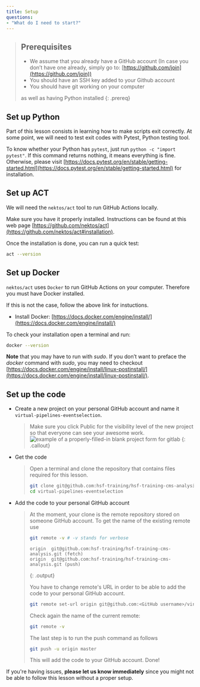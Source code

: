 ```yaml
---
title: Setup
questions:
- "What do I need to start?"
---
```


> ## Prerequisites
>
> - We assume that you already have a GitHub account (In case you don’t have one already, simply go to: [https://github.com/join](https://github.com/join))
> - You should have an SSH key added to your Github account
> - You should have git working on your computer
>
> as well as having Python installed
{: .prereq}


## Set up Python

Part of this lesson consists in learning how to make scripts exit correctly. At some point, we will need to test exit codes with Pytest, Python testing tool.

To know whether your Python has `pytest`, just run `python -c "import pytest"`. If this command returns nothing, it means everything is fine. Otherwise, please visit [https://docs.pytest.org/en/stable/getting-started.html](https://docs.pytest.org/en/stable/getting-started.html) for installation.

## Set up ACT

We will need the `nektos/act` tool to run GitHub Actions locally.

Make sure you have it properly installed. Instructions can be found at this web page [https://github.com/nektos/act](https://github.com/nektos/act#installation).

Once the installation is done, you can run a quick test:
```bash
act --version
```

## Set up Docker

`nektos/act` uses `Docker` to run GitHub Actions on your computer. Therefore you must have Docker installed. 

If this is not the case, follow the above link for instuctions.

- Install Docker:  [https://docs.docker.com/engine/install/](https://docs.docker.com/engine/install/)
<!-- Mac OS:  [https://docs.docker.com/docker-for-mac/install/](https://docs.docker.com/docker-for-mac/install/)-->
<!-- Windows: [https://docs.docker.com/docker-for-windows/install/](https://docs.docker.com/docker-for-windows/install/)-->

To check your installation open a terminal and run:
  ```bash
  docker --version
  ```
**Note** that you may have to run with *sudo*. If you don’t want to preface the *docker* command with *sudo*, you may need to checkout [https://docs.docker.com/engine/install/linux-postinstall/](https://docs.docker.com/engine/install/linux-postinstall/).


## Set up the code

- Create a new project on your personal GitHub account and name it `virtual-pipelines-eventselection`.

  > Make sure you click Public for the visibility level of the new project so that everyone can see your awesome work.
  > ![example of a properly-filled-in blank project form for gitlab]({{site.baseurl}}/fig/blank-project-form.png)
  > {: .callout}  

- Get the code

  > Open a terminal and clone the repository that contains files required for this lesson.
  >
  > ```bash
  > git clone git@github.com:hsf-training/hsf-training-cms-analysis.git virtual-pipelines-eventselection
  > cd virtual-pipelines-eventselection
  > ```

- Add the code to your personal GitHub account

  > At the moment, your clone is the remote repository stored on someone GitHub account. To get the name of the existing remote use
  > ```bash
  > git remote -v # -v stands for verbose
  > ```
  > 
  > ```
  > origin	git@github.com:hsf-training/hsf-training-cms-analysis.git (fetch)
  > origin	git@github.com:hsf-training/hsf-training-cms-analysis.git (push)
  > ```
  > {: .output}
  > 
  > You have to change remote's URL in order to be able to add the code to your personal GitHub account. 
  > 
  > ```bash
  > git remote set-url origin git@github.com:<GitHub username>/virtual-pipelines-eventselection.git
  > ```
  > Check again the name of the current remote:
  > ```bash
  > git remote -v
  > ```
  >  
  > The last step is to run the push command as follows
  > ```bash
  > git push -u origin master
  > ```
  > This will add the code to your GitHub account. Done!

<!--
## Video Tutorials
<iframe width="420" height="263" src="https://www.youtube.com/embed/NcVGX8zWzQY?list=PLKZ9c4ONm-VmmTObyNWpz4hB3Hgx8ZWSb" frameborder="0" allow="accelerometer; autoplay; encrypted-media; gyroscope; picture-in-picture" allowfullscreen></iframe>
-->

If you're having issues, **please let us know immediately**
since you might not be able to follow this lesson without a proper setup.
